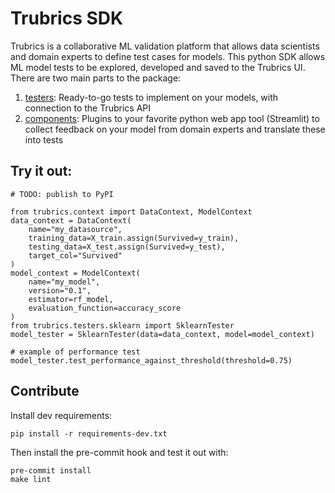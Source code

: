# Trubrics SDK

Trubrics is a collaborative ML validation platform that allows data scientists and domain experts to define test cases for models. This python SDK allows ML model tests to be explored, developed and saved to the Trubrics UI. There are two main parts to the package:
1. [testers](./trubrics/testers/): Ready-to-go tests to implement on your models, with connection to the Trubrics API
2. [components](./trubrics/components): Plugins to your favorite python web app tool (Streamlit) to collect feedback on your model from domain experts and translate these into tests

## Try it out:
```
# TODO: publish to PyPI
```

```
from trubrics.context import DataContext, ModelContext
data_context = DataContext(
    name="my_datasource",
    training_data=X_train.assign(Survived=y_train),
    testing_data=X_test.assign(Survived=y_test),
    target_col="Survived"
)
model_context = ModelContext(
    name="my_model",
    version="0.1",
    estimator=rf_model,
    evaluation_function=accuracy_score
)
from trubrics.testers.sklearn import SklearnTester
model_tester = SklearnTester(data=data_context, model=model_context)

# example of performance test
model_tester.test_performance_against_threshold(threshold=0.75)
```

## Contribute
Install dev requirements:
```
pip install -r requirements-dev.txt
```
Then install the pre-commit hook and test it out with:
```
pre-commit install
make lint
```
